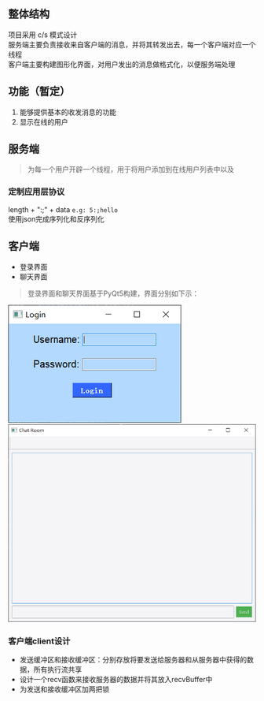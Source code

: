 ## 整体结构
项目采用 c/s 模式设计 <br>
服务端主要负责接收来自客户端的消息，并将其转发出去，每一个客户端对应一个线程<br>
客户端主要构建图形化界面，对用户发出的消息做格式化，以便服务端处理<br>
## 功能（暂定）
1. 能够提供基本的收发消息的功能
2. 显示在线的用户

## 服务端
> 为每一个用户开辟一个线程，用于将用户添加到在线用户列表中以及
### 定制应用层协议
length + ":;" + data   `e.g: 5:;hello` <br>
使用json完成序列化和反序列化

## 客户端
- 登录界面
- 聊天界面
> 登录界面和聊天界面基于PyQt5构建，界面分别如下示：
> 
![img.png](Expound/img4.png)
![img.png](Expound/img5.png)

### 客户端client设计
- 发送缓冲区和接收缓冲区：分别存放将要发送给服务器和从服务器中获得的数据，所有执行流共享
- 设计一个recv函数来接收服务器的数据并将其放入recvBuffer中
- 为发送和接收缓冲区加两把锁